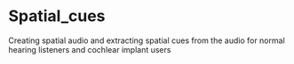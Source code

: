 # Spatial_cues
Creating spatial audio and extracting spatial cues from the audio for normal hearing listeners and cochlear implant users
